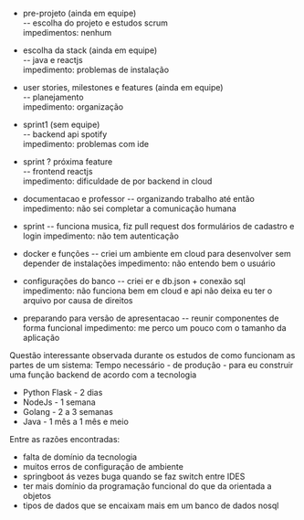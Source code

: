 - pre-projeto (ainda em equipe)  
-- escolha do projeto e estudos scrum  
impedimentos: nenhum  

- escolha da stack (ainda em equipe)  
-- java e reactjs  
impedimento: problemas de instalação  

- user stories, milestones e features (ainda em equipe)  
-- planejamento  
impedimento: organização   

- sprint1 (sem equipe)  
-- backend api spotify  
impedimento: problemas com ide  

- sprint ? próxima feature  
-- frontend reactjs  
impedimento: dificuldade de por backend in cloud  

- documentacao e professor
-- organizando trabalho até então  
impedimento: não sei completar a comunicação humana  

- sprint 
-- funciona musica, fiz pull request dos formulários de cadastro e login
impedimento: não tem autenticação  

- docker e funções
-- criei um ambiente em cloud para desenvolver sem depender de instalações
impedimento: não entendo bem o usuário  


- configurações do banco
-- criei er e db.json + conexão sql
impedimento: não funciona bem em cloud e api não deixa eu ter o arquivo por causa de direitos  

- preparando para versão de apresentacao
-- reunir componentes de forma funcional
impedimento: me perco um pouco com o tamanho da aplicação


Questão interessante observada durante os estudos de como funcionam as partes de um sistema:
Tempo necessário - de produção - para eu construir uma função backend de acordo com a tecnologia
- Python Flask - 2 dias
- NodeJs - 1 semana
- Golang  - 2 a 3 semanas
- Java - 1 mês a 1 mês e meio 

Entre as razões encontradas:
- falta de domínio da tecnologia  
- muitos erros de configuração de ambiente  
- springboot ás vezes buga quando se faz switch entre IDES  
- ter mais domínio da programação funcional do que da orientada a objetos  
- tipos de dados que se encaixam mais em um banco de dados nosql  





